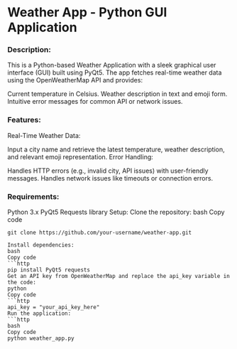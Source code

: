 # Weather App - Python GUI Application
### Description:
This is a Python-based Weather Application with a sleek graphical user interface (GUI) built using PyQt5. The app fetches real-time weather data using the OpenWeatherMap API and provides:

Current temperature in Celsius.
Weather description in text and emoji form.
Intuitive error messages for common API or network issues.
### Features:
Real-Time Weather Data:

Input a city name and retrieve the latest temperature, weather description, and relevant emoji representation.
Error Handling:

Handles HTTP errors (e.g., invalid city, API issues) with user-friendly messages.
Handles network issues like timeouts or connection errors.

### Requirements:
Python 3.x
PyQt5
Requests library
Setup:
Clone the repository:
bash
Copy code
```http
git clone https://github.com/your-username/weather-app.git

Install dependencies:
bash
Copy code
```http
pip install PyQt5 requests
Get an API key from OpenWeatherMap and replace the api_key variable in the code:
python
Copy code
```http
api_key = "your_api_key_here"
Run the application:
```http
bash
Copy code
python weather_app.py
